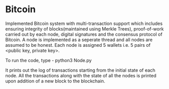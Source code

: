 # Bitcoin

Implemented Bitcoin system with multi-transaction support which includes ensuring integrity of blocks(maintained using Merkle Trees), proof-of-work carried out by each node, digital signatures and the consensus protocol of Bitcoin. A node is implemented as a seperate thread and all nodes are assumed to be honest. Each node is assigned 5 wallets i.e. 5 pairs of <public key, private key>.

To run the code, type -
python3 Node.py


It prints out the log of transactions starting from the initial state of each node. All the transactions along with the state of all the nodes is printed upon addition of a new block to the blockchain. 
